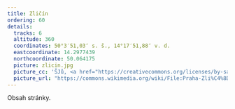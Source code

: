 ```yaml
---
title: Zličín
ordering: 60
details:
  tracks: 6
  altitude: 360
  coordinates: 50°3′51,03″ s. š., 14°17′51,88″ v. d.
  eastcoordinate: 14.2977439
  northcoordinate: 50.064175
  picture: zlicin.jpg
  picture_cc: 'ŠJů, <a href="https://creativecommons.org/licenses/by-sa/3.0">CC BY-SA 3.0</a>'
  picture_url: "https://commons.wikimedia.org/wiki/File:Praha-Zli%C4%8D%C3%ADn,_n%C3%A1dra%C5%BE%C3%AD_a_Regionova.jpg"
---
```


Obsah stránky.
